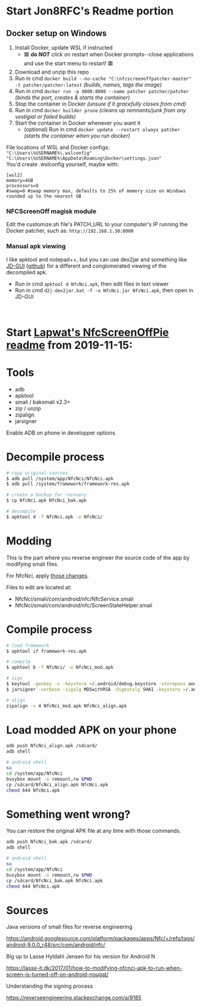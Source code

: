 # Start Jon8RFC's Readme portion
## Docker setup on Windows
1. Install Docker, update WSL if instructed
   * 🟥 **do _NOT_** click on restart when Docker prompts--close applications and use the start menu to restart! 🟥
2. Download and unzip this repo
3. Run in cmd ```docker build --no-cache "C:\nfcscreenoffpatcher-master" -t patcher/patcher:latest``` _(builds, names, tags the image)_
4. Run in cmd ```docker run -p 8000:8000 --name patcher patcher/patcher``` _(binds the port, creates & starts the container)_
5. Stop the container in Docker _(unsure if it gracefully closes from cmd)_
6. Run in cmd ```docker builder prune``` _(cleans up remnants/junk from any vestigial or failed builds)_
7. Start the container in Docker whenever you want it
   * (optional) Run in cmd ```docker update --restart always patcher``` _(starts the container when you run docker)_  

File locations of WSL and Docker configs:  
```"C:\Users\%USERNAME%\.wslconfig"```  
```"C:\Users\%USERNAME%\AppData\Roaming\Docker\settings.json"```  
You'd create .wslconfig yourself, maybe with:  
```
[wsl2]
memory=4GB
processors=8
#swap=0 #swap memory max, defaults to 25% of memory size on Windows rounded up to the nearest GB
```
### NFCScreenOff magisk module
Edit the customize.sh file's PATCH_URL to your computer's IP running the Docker patcher, such as: ```http://192.168.1.30:8000```

### Manual apk viewing
I like apktool and notepad++, but you can use dex2jar and something like [JD-GUI](http://java-decompiler.github.io/) ([github](https://github.com/java-decompiler/jd-gui)) for a different and conglomerated viewing of the decompiled apk.  
* Run in cmd ```apktool d NfcNci.apk```, then edit files in text viewer  
* Run in cmd ```d2j-dex2jar.bat -f -o NfcNci.jar NfcNci.apk```, then open in JD-GUI  

⠀⠀
⠀⠀
⠀⠀
# Start [Lapwat's NfcScreenOffPie readme](https://github.com/lapwat/NfcScreenOffPie/) from 2019-11-15:
# Tools
- adb
- apktool
- smali / baksmali v2.3+
- zip / unzip
- zipalign
- jarsigner

Enable ADB on phone in developper options.

# Decompile process

```sh
# copy original sources
$ adb pull /system/app/NfcNci/NfcNci.apk
$ adb pull /system/framework/framework-res.apk

# create a backup for recovery
$ cp NfcNci.apk NfcNci_bak.apk

# decompile
$ apktool d -f NfcNci.apk -o NfcNci/
```
# Modding

This is the part where you reverse engineer the source code of the app by modifying smali files.

For NfcNci, apply [those changes](https://github.com/lapwat/NfcScreenOffPie/commit/42df7a757535490f6219ded761f42e0120031033).

Files to edit are located at:
- NfcNci/smali/com/android/nfc/NfcService.smali
- NfcNci/smali/com/android/nfc/ScreenStateHelper.smali


# Compile process

```sh
# load framework
$ apktool if framework-res.apk

# compile
$ apktool b -f NfcNci/ -o NfcNci_mod.apk

# sign
$ keytool -genkey -v -keystore ~/.android/debug.keystore -storepass android -alias androiddebugkey -keypass android -keyalg RSA -keysize 2048 -validity 10000
$ jarsigner -verbose -sigalg MD5withRSA -digestalg SHA1 -keystore ~/.android/debug.keystore -storepass android NfcNci_mod.apk androiddebugkey

# align
zipalign -v 4 NfcNci_mod.apk NfcNci_align.apk
```

# Load modded APK on your phone

```sh
adb push NfcNci_align.apk /sdcard/
adb shell

# android shell
su
cd /system/app/NfcNci
busybox mount -o remount,rw $PWD
cp /sdcard/NfcNci_align.apk NfcNci.apk
chmod 644 NfcNci.apk
```

# Something went wrong?

You can restore the original APK file at any time with those commands.

```sh
adb push NfcNci_bak.apk /sdcard/
adb shell

# android shell
su
cd /system/app/NfcNci
busybox mount -o remount,rw $PWD
cp /sdcard/NfcNci_bak.apk NfcNci.apk
chmod 644 NfcNci.apk
```

# Sources

Java versions of smali files for reverse engineering

https://android.googlesource.com/platform/packages/apps/Nfc/+/refs/tags/android-9.0.0_r48/src/com/android/nfc/

Big up to Lasse Hyldahl Jensen for his version for Android N

https://lasse-it.dk/2017/01/how-to-modifying-nfcnci-apk-to-run-when-screen-is-turned-off-on-android-nougat/

Understanding the signing process

https://reverseengineering.stackexchange.com/a/9185

